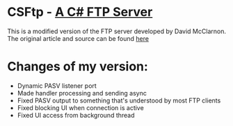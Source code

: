 # CSFtp - [A C# FTP Server](http://www.codeguru.com/csharp/csharp/cs_network/sockets/article.php/c7409/A-C-FTP-Server.htm)

This is a modified version of the FTP server developed by David McClarnon.
The original article and source can be found [here](http://www.codeguru.com/csharp/csharp/cs_network/sockets/article.php/c7409/A-C-FTP-Server.htm)

# Changes of my version:

* Dynamic PASV listener port
* Made handler processing and sending async
* Fixed PASV output to something that's understood by most FTP clients
* Fixed blocking UI when connection is active
* Fixed UI access from background thread
